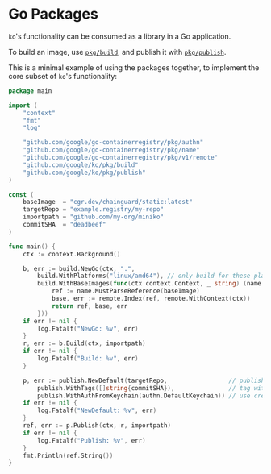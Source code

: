 # Go Packages

`ko`'s functionality can be consumed as a library in a Go application.

To build an image, use [`pkg/build`](https://pkg.go.dev/github.com/google/ko/pkg/build), and publish it with [`pkg/publish`](https://pkg.go.dev/github.com/google/ko/pkg/publish).

This is a minimal example of using the packages together, to implement the core subset of `ko`'s functionality:

```go
package main

import (
	"context"
	"fmt"
	"log"

	"github.com/google/go-containerregistry/pkg/authn"
	"github.com/google/go-containerregistry/pkg/name"
	"github.com/google/go-containerregistry/pkg/v1/remote"
	"github.com/google/ko/pkg/build"
	"github.com/google/ko/pkg/publish"
)

const (
	baseImage  = "cgr.dev/chainguard/static:latest"
	targetRepo = "example.registry/my-repo"
	importpath = "github.com/my-org/miniko"
	commitSHA  = "deadbeef"
)

func main() {
	ctx := context.Background()

	b, err := build.NewGo(ctx, ".",
		build.WithPlatforms("linux/amd64"), // only build for these platforms.
		build.WithBaseImages(func(ctx context.Context, _ string) (name.Reference, build.Result, error) {
			ref := name.MustParseReference(baseImage)
			base, err := remote.Index(ref, remote.WithContext(ctx))
			return ref, base, err
		}))
	if err != nil {
		log.Fatalf("NewGo: %v", err)
	}
	r, err := b.Build(ctx, importpath)
	if err != nil {
		log.Fatalf("Build: %v", err)
	}

	p, err := publish.NewDefault(targetRepo,                 // publish to example.registry/my-repo
		publish.WithTags([]string{commitSHA}),               // tag with :deadbeef
		publish.WithAuthFromKeychain(authn.DefaultKeychain)) // use credentials from ~/.docker/config.json
	if err != nil {
		log.Fatalf("NewDefault: %v", err)
	}
	ref, err := p.Publish(ctx, r, importpath)
	if err != nil {
		log.Fatalf("Publish: %v", err)
	}
	fmt.Println(ref.String())
}
```
